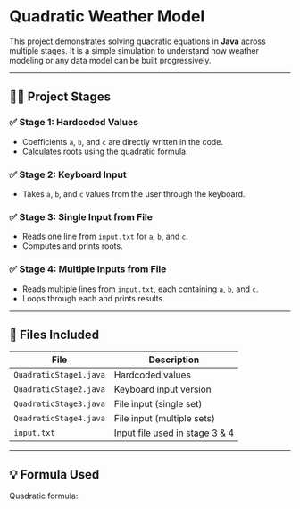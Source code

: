 # Quadratic Weather Model

This project demonstrates solving quadratic equations in **Java** across multiple stages. It is a simple simulation to understand how weather modeling or any data model can be built progressively.

---

## 👨‍🔬 Project Stages

### ✅ Stage 1: Hardcoded Values
- Coefficients `a`, `b`, and `c` are directly written in the code.
- Calculates roots using the quadratic formula.

### ✅ Stage 2: Keyboard Input
- Takes `a`, `b`, and `c` values from the user through the keyboard.

### ✅ Stage 3: Single Input from File
- Reads one line from `input.txt` for `a`, `b`, and `c`.
- Computes and prints roots.

### ✅ Stage 4: Multiple Inputs from File
- Reads multiple lines from `input.txt`, each containing `a`, `b`, and `c`.
- Loops through each and prints results.

---

## 📂 Files Included

| File                  | Description                                |
|-----------------------|--------------------------------------------|
| `QuadraticStage1.java` | Hardcoded values                         |
| `QuadraticStage2.java` | Keyboard input version                   |
| `QuadraticStage3.java` | File input (single set)                  |
| `QuadraticStage4.java` | File input (multiple sets)               |
| `input.txt`            | Input file used in stage 3 & 4           |

---

## 💡 Formula Used

Quadratic formula:
